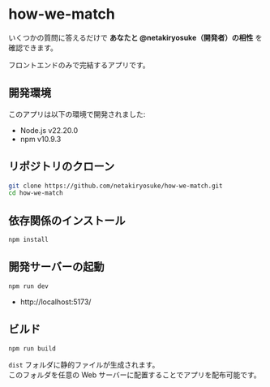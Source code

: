 how-we-match
========================================

いくつかの質問に答えるだけで **あなたと @netakiryosuke（開発者）の相性** を確認できます。

フロントエンドのみで完結するアプリです。


開発環境
----------------------------------------

このアプリは以下の環境で開発されました:

- Node.js v22.20.0
- npm v10.9.3

リポジトリのクローン
----------------------------------------

```bash
git clone https://github.com/netakiryosuke/how-we-match.git
cd how-we-match
```

依存関係のインストール
----------------------------------------

```bash
npm install
```

開発サーバーの起動
----------------------------------------

```bash
npm run dev
```

* http://localhost:5173/

ビルド
----------------------------------------

```bash
npm run build
```

`dist` フォルダに静的ファイルが生成されます。  
このフォルダを任意の Web サーバーに配置することでアプリを配布可能です。
